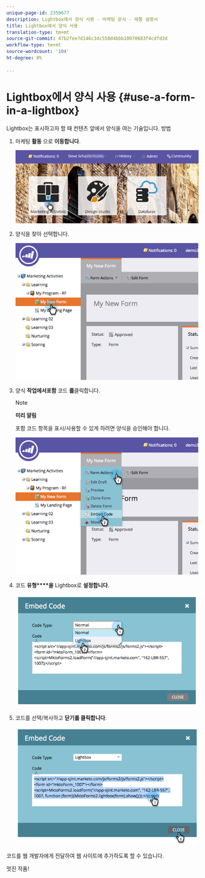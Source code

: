 ```yaml
---
unique-page-id: 2359677
description: Lightbox에서 양식 사용 - 마케팅 문서 - 제품 설명서
title: Lightbox에서 양식 사용
translation-type: tm+mt
source-git-commit: 47b2fee7d146c3dc558d4bbb10070683f4cdfd3d
workflow-type: tm+mt
source-wordcount: '104'
ht-degree: 0%

---
```



# Lightbox에서 양식 사용 {#use-a-form-in-a-lightbox}

Lightbox는 표시하고자 할 때 컨텐츠 앞에서 양식을 여는 기술입니다. 방법

1. 마케팅 **활동** 으로 **이동합니다**.

   ![](assets/login-marketing-activities-8.png)

1. 양식을 찾아 선택합니다.

   ![](assets/image2014-9-15-14-3a32-3a15.png)

1. 양식 **작업****에서****포함** 코드 **를**&#x200B;클릭합니다.

   >[!NOTE]
   >
   >**미리 알림**
   >
   >
   >포함 코드 항목을 표시/사용할 수 있게 하려면 양식을 승인해야 합니다.

   ![](assets/image2014-9-15-14-3a32-3a24.png)

1. 코드 **유형****을** Lightbox로 **설정합니다**.

   ![](assets/image2014-9-15-14-3a32-3a31.png)

1. 코드를 선택/복사하고 **닫기를 클릭합니다**.

   ![](assets/image2014-9-15-14-3a32-3a39.png)

코드를 웹 개발자에게 전달하여 웹 사이트에 추가하도록 할 수 있습니다.

멋진 작품!

